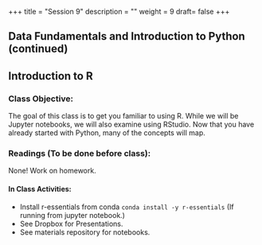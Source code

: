 +++
title = "Session 9"
description = ""
weight = 9
draft= false
+++

## Data Fundamentals and Introduction to Python (continued)

## Introduction to R

### Class Objective:

The goal of this class is to get you familiar to using R. While we will be Jupyter notebooks, we will also examine using RStudio. Now that you have already started with Python, many of the concepts will map.

### Readings (To be done before class):
None! Work on homework.

#### In Class Activities:
- Install r-essentials from conda
  `conda install -y r-essentials`
  (If running from jupyter notebook.)
- See Dropbox for Presentations.
- See materials repository for notebooks.
